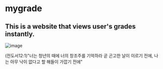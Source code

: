 # mygrade
## This is a website that views user's grades instantly.

![image](https://user-images.githubusercontent.com/61014494/117545769-2640da00-b062-11eb-8260-2422138f9125.png)

(전도서12:1)"너는 청년의 때에 너의 창조주를 기억하라 곧 곤고한 날이 이르기 전에, 나는 아무 낙이 없다고 할 해들이 가깝기 전에"
